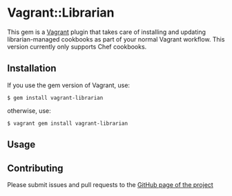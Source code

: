 # Vagrant::Librarian

This gem is a [Vagrant](http://vagrantup.com) plugin that takes care of
installing and updating librarian-managed cookbooks as part of your normal
Vagrant workflow. This version currently only supports Chef cookbooks.

## Installation

If you use the gem version of Vagrant, use:

    $ gem install vagrant-librarian

otherwise, use:

    $ vagrant gem install vagrant-librarian

## Usage


## Contributing

Please submit issues and pull requests to the [GitHub page of the
project](https://github.com/thegcat/vagrant-librarian)
